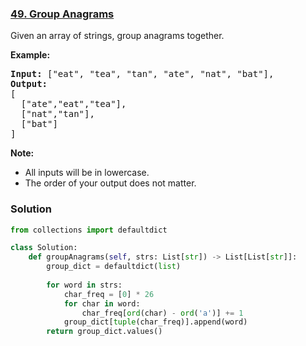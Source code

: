 ### [49. Group Anagrams](https://leetcode.com/problems/group-anagrams/)

Given an array of strings, group anagrams together.

__Example:__

<pre>
<b>Input:</b> ["eat", "tea", "tan", "ate", "nat", "bat"],
<b>Output:</b>
[
  ["ate","eat","tea"],
  ["nat","tan"],
  ["bat"]
]
</pre>

__Note:__

* All inputs will be in lowercase.
* The order of your output does not matter.

### Solution

```Python
from collections import defaultdict

class Solution:
    def groupAnagrams(self, strs: List[str]) -> List[List[str]]:
        group_dict = defaultdict(list)
        
        for word in strs:
            char_freq = [0] * 26
            for char in word:
                char_freq[ord(char) - ord('a')] += 1
            group_dict[tuple(char_freq)].append(word)
        return group_dict.values()
```
